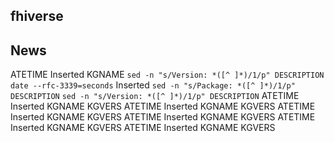 ## fhiverse

## News
ATETIME Inserted KGNAME `sed -n "s/Version: *([^ ]*)/1/p" DESCRIPTION`
`date --rfc-3339=seconds` Inserted `sed -n "s/Package: *([^ ]*)/1/p" DESCRIPTION` `sed -n "s/Version: *([^ ]*)/1/p" DESCRIPTION`
ATETIME Inserted KGNAME KGVERS
ATETIME Inserted KGNAME KGVERS
ATETIME Inserted KGNAME KGVERS
ATETIME Inserted KGNAME KGVERS
ATETIME Inserted KGNAME KGVERS
ATETIME Inserted KGNAME KGVERS

